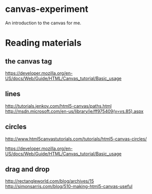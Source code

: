 canvas-experiment
=================

An introduction to the canvas for me.

Reading materials
=================
## the canvas tag
https://developer.mozilla.org/en-US/docs/Web/Guide/HTML/Canvas_tutorial/Basic_usage

## lines
http://tutorials.jenkov.com/html5-canvas/paths.html
http://msdn.microsoft.com/en-us/library/ie/ff975409(v=vs.85).aspx

## circles
http://www.html5canvastutorials.com/tutorials/html5-canvas-circles/

https://developer.mozilla.org/en-US/docs/Web/Guide/HTML/Canvas_tutorial/Basic_usage

## drag and drop
http://rectangleworld.com/blog/archives/15
http://simonsarris.com/blog/510-making-html5-canvas-useful
